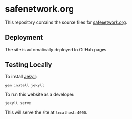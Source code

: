 # safenetwork.org

This repository contains the source files for [safenetwork.org](https://safenetwork.org).

## Deployment

The site is automatically deployed to GitHub pages.

## Testing Locally

To install [Jekyll](http://jekyllrb.com):

```
gem install jekyll
```

To run this website as a developer:

```
jekyll serve
```

This will serve the site at `localhost:4000`.
